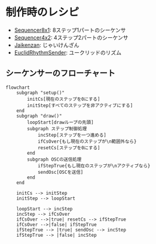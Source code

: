 # 制作時のレシピ

- [Sequencer8x1](Sequencer8x1): 8ステップ1パートのシーケンサ
- [Sequencer4x2](Sequencer4x2): 4ステップ2パートのシーケンサ
- [Jaikenzan](Jaikenzan): じゃいけんざん
- [EuclidRhythmSender](EuclidRhythmSender): ユークリッドのリズム

## シーケンサーのフローチャート

```mermaid
flowchart
    subgraph "setup()"
        initCs[現在のステップを0にする]
        initStep[すべてのステップを非アクティブにする]
    end
    subgraph "draw()"
        loopStart[drawループの先頭]
        subgraph ステップ制御処理
            incStep[ステップを一つ進める]
            ifCsOver{もし現在のステップが\n範囲外なら}
            resetCs[ステップを0にする]
        end
        subgraph OSCの送信処理
            ifStepTrue{もし現在のステップが\nアクティブなら}
            sendOsc[OSCを送信]
        end
    end

    initCs --> initStep
    initStep --> loopStart

    loopStart --> incStep
    incStep --> ifCsOver
    ifCsOver -->|true| resetCs --> ifStepTrue
    ifCsOver -->|false| ifStepTrue
    ifStepTrue --> |true| sendOsc --> incStep
    ifStepTrue --> |false| incStep
```
